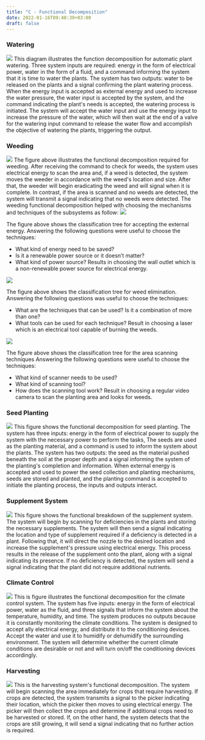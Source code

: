 ```yaml
---
title: "C - Functional Decomposition"
date: 2022-01-16T09:40:39+03:00
draft: false
---
```


### Watering
![](images/Watering.png)
This diagram illustrates the function decomposition for automatic plant watering. Three system inputs are required: energy in the form of electrical power, water in the form of a fluid, and a command informing the system that it is time to water the plants. The system has two outputs: water to be released on the plants and a signal confirming the plant watering process. When the energy input is accepted as external energy and used to increase the water pressure, the water input is accepted by the system, and the command indicating the plant's needs is accepted, the watering process is initiated.
The system will accept the water input and use the energy input to increase the pressure of the water, which will then wait at the end of a valve for the watering input command to release the water flow and accomplish the objective of watering the plants, triggering the output.
### Weeding
![](images/Weeding.png)
The figure above illustrates the functional decomposition required for weeding. After receiving the command to check for weeds, the system uses electrical energy to scan the area and, if a weed is detected, the system moves the weeder in accordance with the weed's location and size. After that, the weeder will begin eradicating the weed and will signal when it is complete. In contrast, if the area is scanned and no weeds are detected, the system will transmit a signal indicating that no weeds were detected.
The weeding functional decomposition helped with choosing the mechanisms and techniques of the subsystems as follow:
![](images/TreeEnergy.jpeg)


The figure above shows the classification tree for accepting the external energy. Answering the following questions were useful to choose the techniques:
- What kind of energy need to be saved?
- Is it a renewable power source or it doesn’t matter?
- What kind of power source?
Results in choosing the wall outlet which is a non-renewable power source for electrical energy.

![](images/TreeWeed.jpeg)

The figure above shows the classification tree for weed elimination. Answering the following questions was useful to choose the techniques:
- What are the techniques that can be used? Is it a combination of more than one?
- What tools can be used for each technique?
Result in choosing a laser which is an electrical tool capable of burning the weeds.

![](images/TreeScan.jpeg)

The figure above shows the classification tree for the area scanning techniques Answering the following questions were useful to choose the techniques:
- What kind of scanner needs to be used?
- What kind of scanning tool?
- How does the scanning tool work?
Result in choosing a regular video camera to scan the planting area and looks for weeds.
### Seed Planting
![](images/SeedPlanting.png)
This figure shows the functional decomposition for seed planting. The system has three inputs: energy in the form of electrical power to supply the system with the necessary power to perform the tasks, The seeds are used as the planting material, and a command is used to inform the system about the plants. The system has two outputs: the seed as the material pushed beneath the soil at the proper depth and a signal informing the system of the planting's completion and information. When external energy is accepted and used to power the seed collection and planting mechanisms, seeds are stored and planted, and the planting command is accepted to initiate the planting process, the inputs and outputs interact.
### Supplement System
![](images/SupplementSystem.png)
This figure shows the functional breakdown of the supplement system. The system will begin by scanning for deficiencies in the plants and storing the necessary supplements. The system will then send a signal indicating the location and type of supplement required if a deficiency is detected in a plant. Following that, it will direct the nozzle to the desired location and increase the supplement's pressure using electrical energy. This process results in the release of the supplement onto the plant, along with a signal indicating its presence. If no deficiency is detected, the system will send a signal indicating that the plant did not require additional nutrients.
### Climate Control
![](images/ClimateControl.png)
This is figure illustrates the functional decomposition for the climate control system. The system has five inputs: energy in the form of electrical power, water as the fluid, and three signals that inform the system about the temperature, humidity, and time. The system produces no outputs because it is constantly monitoring the climate conditions. The system is designed to accept ally electrical energy, and distribute it to the conditioning devices. Accept the water and use it to humidify or dehumidify the surrounding environment. The system will determine whether the current climate conditions are desirable or not and will turn on/off the conditioning devices accordingly.
### Harvesting
![](images/Harvesting.png)
This is the harvesting system's functional decomposition. The system will begin scanning the area immediately for crops that require harvesting. If crops are detected, the system transmits a signal to the picker indicating their location, which the picker then moves to using electrical energy. The picker will then collect the crops and determine if additional crops need to be harvested or stored. If, on the other hand, the system detects that the crops are still growing, it will send a signal indicating that no further action is required.
